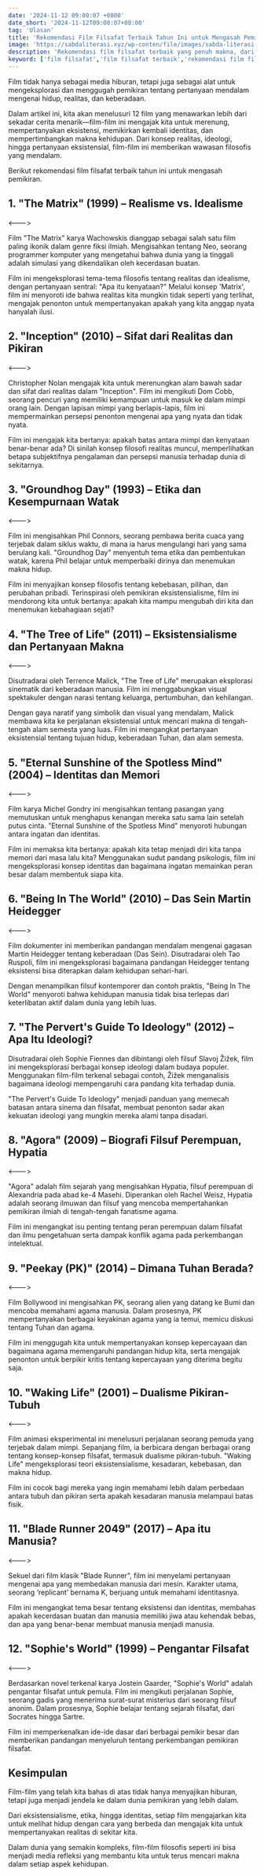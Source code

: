 ```yaml
---
date: '2024-11-12 09:00:07 +0800'
date_short: '2024-11-12T09:00:07+08:00'
tag: 'Ulasan'
title: 'Rekomendasi Film Filsafat Terbaik Tahun Ini untuk Mengasah Pemikiran'
image: 'https://sabdaliterasi.xyz/wp-conten/file/images/sabda-literasi-rekomendasi-film-filsafat-terbaik-tahun-ini-untuk-mengasah-pemikiran.jpg'
description: 'Rekomendasi film filsafat terbaik yang penuh makna, dari The Matrix hingga Blade Runner 2049. Temukan sinema yang menggugah pikiran Anda di sini!'
keyword: ['film filsafat','film filsafat terbaik','rekomendasi film filsafat','film filsafat yunani','film filsafat netflix','film filsafat dunia sophie','film filsafat indonesia','film filsafat cinta','film filsafat ilmu','film filsafat tuhan','film filsafat kopi','download film filsafat','film filsafat terbaru','film filsafat sub indo','film film filsafat','film filsafat islam','film filsafat terbaik sepanjang masa','daftar film filsafat','film filsafat rekomendasi','film tentang filsafat','film tentang filsafat terbaik','film tentang filsafat tuhan','film eksistensial','film metafisik','film intelektual','film yang menggugah pikiran','film penuh makna','film bertema filosofis','film yang mengeksplorasi keberadaan manusia','dokumenter filosofis','filsafat sinematik','film yang mengeksplorasi filsafat','film tentang eksistensialisme','film tentang sifat manusia','film dengan tema mendalam','film yang memperluas pikiran','film yang mempertanyakan realitas','film yang terinspirasi filsafat','film dengan dialog filosofis','film reflektif','film dengan pesan yang mendalam','film yang mengeksplorasi kondisi manusia','film tentang makna hidup','film yang membuat anda berpikir','sinema filosofis','film tentang dilema etika','film yang mengeksplorasi kesadaran','narasi filosofis','film inspiratif','film untuk pecinta pemikiran mendalam']
---
```

<p>Film tidak hanya sebagai media hiburan, tetapi juga sebagai alat untuk mengeksplorasi dan menggugah pemikiran tentang pertanyaan mendalam mengenai hidup, realitas, dan keberadaan. </p><p>Dalam artikel ini, kita akan menelusuri 12 film yang menawarkan lebih dari sekadar cerita menarik—film-film ini mengajak kita untuk merenung, mempertanyakan eksistensi, memikirkan kembali identitas, dan mempertimbangkan makna kehidupan. Dari konsep realitas, ideologi, hingga pertanyaan eksistensial, film-film ini memberikan wawasan filosofis yang mendalam. </p><p>Berikut rekomendasi film filsafat terbaik tahun ini untuk mengasah pemikiran.</p><h2><strong>1. "The Matrix" (1999) – Realisme vs. Idealisme</strong></h2><p>&lt;---&gt;</p><p>Film "The Matrix" karya Wachowskis dianggap sebagai salah satu film paling ikonik dalam genre fiksi ilmiah. Mengisahkan tentang Neo, seorang programmer komputer yang mengetahui bahwa dunia yang ia tinggali adalah simulasi yang dikendalikan oleh kecerdasan buatan.</p><p>Film ini mengeksplorasi tema-tema filosofis tentang realitas dan idealisme, dengan pertanyaan sentral: "Apa itu kenyataan?" Melalui konsep 'Matrix', film ini menyoroti ide bahwa realitas kita mungkin tidak seperti yang terlihat, mengajak penonton untuk mempertanyakan apakah yang kita anggap nyata hanyalah ilusi.</p><h2><strong>2. "Inception" (2010) – Sifat dari Realitas dan Pikiran</strong></h2><p>&lt;---&gt;</p><p>Christopher Nolan mengajak kita untuk merenungkan alam bawah sadar dan sifat dari realitas dalam "Inception". Film ini mengikuti Dom Cobb, seorang pencuri yang memiliki kemampuan untuk masuk ke dalam mimpi orang lain. Dengan lapisan mimpi yang berlapis-lapis, film ini mempermainkan persepsi penonton mengenai apa yang nyata dan tidak nyata. </p><p>Film ini mengajak kita bertanya: apakah batas antara mimpi dan kenyataan benar-benar ada? Di sinilah konsep filosofi realitas muncul, memperlihatkan betapa subjektifnya pengalaman dan persepsi manusia terhadap dunia di sekitarnya.</p><h2><strong>3. "Groundhog Day" (1993) – Etika dan Kesempurnaan Watak</strong></h2><p>&lt;---&gt;</p><p>Film ini mengisahkan Phil Connors, seorang pembawa berita cuaca yang terjebak dalam siklus waktu, di mana ia harus mengulangi hari yang sama berulang kali. "Groundhog Day" menyentuh tema etika dan pembentukan watak, karena Phil belajar untuk memperbaiki dirinya dan menemukan makna hidup. </p><p>Film ini menyajikan konsep filosofis tentang kebebasan, pilihan, dan perubahan pribadi. Terinspirasi oleh pemikiran eksistensialisme, film ini mendorong kita untuk bertanya: apakah kita mampu mengubah diri kita dan menemukan kebahagiaan sejati?</p><h2><strong>4. "The Tree of Life" (2011) – Eksistensialisme dan Pertanyaan Makna</strong></h2><p>&lt;---&gt;</p><p>Disutradarai oleh Terrence Malick, "The Tree of Life" merupakan eksplorasi sinematik dari keberadaan manusia. Film ini menggabungkan visual spektakuler dengan narasi tentang keluarga, pertumbuhan, dan kehilangan. </p><p>Dengan gaya naratif yang simbolik dan visual yang mendalam, Malick membawa kita ke perjalanan eksistensial untuk mencari makna di tengah-tengah alam semesta yang luas. Film ini mengangkat pertanyaan eksistensial tentang tujuan hidup, keberadaan Tuhan, dan alam semesta.</p><h2><strong>5. "Eternal Sunshine of the Spotless Mind" (2004) – Identitas dan Memori</strong></h2><p>&lt;---&gt;</p><p>Film karya Michel Gondry ini mengisahkan tentang pasangan yang memutuskan untuk menghapus kenangan mereka satu sama lain setelah putus cinta. "Eternal Sunshine of the Spotless Mind" menyoroti hubungan antara ingatan dan identitas. </p><p>Film ini memaksa kita bertanya: apakah kita tetap menjadi diri kita tanpa memori dari masa lalu kita? Menggunakan sudut pandang psikologis, film ini mengeksplorasi konsep identitas dan bagaimana ingatan memainkan peran besar dalam membentuk siapa kita.</p><h2><strong>6. "Being In The World" (2010) – Das Sein Martin Heidegger</strong></h2><p>&lt;---&gt;</p><p>Film dokumenter ini memberikan pandangan mendalam mengenai gagasan Martin Heidegger tentang keberadaan (Das Sein). Disutradarai oleh Tao Ruspoli, film ini mengeksplorasi bagaimana pandangan Heidegger tentang eksistensi bisa diterapkan dalam kehidupan sehari-hari. </p><p>Dengan menampilkan filsuf kontemporer dan contoh praktis, "Being In The World" menyoroti bahwa kehidupan manusia tidak bisa terlepas dari keterlibatan aktif dalam dunia yang lebih luas.</p><h2><strong>7. "The Pervert's Guide To Ideology" (2012) – Apa Itu Ideologi?</strong></h2><p>Disutradarai oleh Sophie Fiennes dan dibintangi oleh filsuf Slavoj Žižek, film ini mengeksplorasi berbagai konsep ideologi dalam budaya populer. Menggunakan film-film terkenal sebagai contoh, Žižek menganalisis bagaimana ideologi mempengaruhi cara pandang kita terhadap dunia. </p><p>"The Pervert's Guide To Ideology" menjadi panduan yang memecah batasan antara sinema dan filsafat, membuat penonton sadar akan kekuatan ideologi yang mungkin mereka alami tanpa disadari.</p><h2><strong>8. "Agora" (2009) – Biografi Filsuf Perempuan, Hypatia</strong></h2><p>&lt;---&gt;</p><p>"Agora" adalah film sejarah yang mengisahkan Hypatia, filsuf perempuan di Alexandria pada abad ke-4 Masehi. Diperankan oleh Rachel Weisz, Hypatia adalah seorang ilmuwan dan filsuf yang mencoba mempertahankan pemikiran ilmiah di tengah-tengah fanatisme agama. </p><p>Film ini mengangkat isu penting tentang peran perempuan dalam filsafat dan ilmu pengetahuan serta dampak konflik agama pada perkembangan intelektual.</p><h2><strong>9. "Peekay (PK)" (2014) – Dimana Tuhan Berada?</strong></h2><p>&lt;---&gt;</p><p>Film Bollywood ini mengisahkan PK, seorang alien yang datang ke Bumi dan mencoba memahami agama manusia. Dalam prosesnya, PK mempertanyakan berbagai keyakinan agama yang ia temui, memicu diskusi tentang Tuhan dan agama. </p><p>Film ini menggugah kita untuk mempertanyakan konsep kepercayaan dan bagaimana agama memengaruhi pandangan hidup kita, serta mengajak penonton untuk berpikir kritis tentang kepercayaan yang diterima begitu saja.</p><h2><strong>10. "Waking Life" (2001) – Dualisme Pikiran-Tubuh</strong></h2><p>&lt;---&gt;</p><p>Film animasi eksperimental ini menelusuri perjalanan seorang pemuda yang terjebak dalam mimpi. Sepanjang film, ia berbicara dengan berbagai orang tentang konsep-konsep filsafat, termasuk dualisme pikiran-tubuh. "Waking Life" mengeksplorasi teori eksistensialisme, kesadaran, kebebasan, dan makna hidup. </p><p>Film ini cocok bagi mereka yang ingin memahami lebih dalam perbedaan antara tubuh dan pikiran serta apakah kesadaran manusia melampaui batas fisik.</p><h2><strong>11. "Blade Runner 2049" (2017) – Apa itu Manusia?</strong></h2><p>&lt;---&gt;</p><p>Sekuel dari film klasik "Blade Runner", film ini menyelami pertanyaan mengenai apa yang membedakan manusia dari mesin. Karakter utama, seorang ‘replicant’ bernama K, berjuang untuk memahami identitasnya. </p><p>Film ini mengangkat tema besar tentang eksistensi dan identitas, membahas apakah kecerdasan buatan dan manusia memiliki jiwa atau kehendak bebas, dan apa yang benar-benar membuat manusia menjadi manusia.</p><h2><strong>12. "Sophie's World" (1999) – Pengantar Filsafat</strong></h2><p>&lt;---&gt;</p><p>Berdasarkan novel terkenal karya Jostein Gaarder, "Sophie's World" adalah pengantar filsafat untuk pemula. Film ini mengikuti perjalanan Sophie, seorang gadis yang menerima surat-surat misterius dari seorang filsuf anonim. Dalam prosesnya, Sophie belajar tentang sejarah filsafat, dari Socrates hingga Sartre. </p><p>Film ini memperkenalkan ide-ide dasar dari berbagai pemikir besar dan memberikan pandangan menyeluruh tentang perkembangan pemikiran filsafat.</p><h2><strong>Kesimpulan</strong></h2><p>Film-film yang telah kita bahas di atas tidak hanya menyajikan hiburan, tetapi juga menjadi jendela ke dalam dunia pemikiran yang lebih dalam. </p><p>Dari eksistensialisme, etika, hingga identitas, setiap film mengajarkan kita untuk melihat hidup dengan cara yang berbeda dan mengajak kita untuk mempertanyakan realitas di sekitar kita. </p><p>Dalam dunia yang semakin kompleks, film-film filosofis seperti ini bisa menjadi media refleksi yang membantu kita untuk terus mencari makna dalam setiap aspek kehidupan.</p>